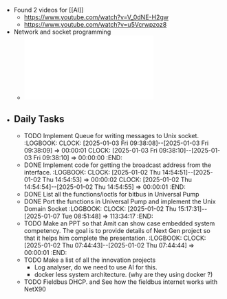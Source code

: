 - Found 2 videos for [[AI]]
	- https://www.youtube.com/watch?v=V_0dNE-H2gw
	- https://www.youtube.com/watch?v=u5Vcrwpzoz8
- Network and socket programming
	- ![bgnet_usl_c_1.pdf](../assets/bgnet_usl_c_1_1735831977593_0.pdf)
- ## Daily Tasks
	- TODO Implement Queue for writing messages to Unix socket.
	  :LOGBOOK:
	  CLOCK: [2025-01-03 Fri 09:38:08]--[2025-01-03 Fri 09:38:09] =>  00:00:01
	  CLOCK: [2025-01-03 Fri 09:38:10]--[2025-01-03 Fri 09:38:10] =>  00:00:00
	  :END:
	- DONE Implement code for getting the broadcast address from the interface.
	  :LOGBOOK:
	  CLOCK: [2025-01-02 Thu 14:54:51]--[2025-01-02 Thu 14:54:53] =>  00:00:02
	  CLOCK: [2025-01-02 Thu 14:54:54]--[2025-01-02 Thu 14:54:55] =>  00:00:01
	  :END:
	- DONE List all the functions/ioctls for bitbus in Universal Pump
	- DONE Port the functions in Universal Pump and implement the Unix Domain Socket
	  :LOGBOOK:
	  CLOCK: [2025-01-02 Thu 15:17:31]--[2025-01-07 Tue 08:51:48] =>  113:34:17
	  :END:
	- TODO Make an PPT so that Amit can show case embedded system competency. The goal is to provide details of Next Gen project so that it helps him complete the presentation.
	  :LOGBOOK:
	  CLOCK: [2025-01-02 Thu 07:44:43]--[2025-01-02 Thu 07:44:44] =>  00:00:01
	  :END:
	- TODO Make a list of all the innovation projects
		- Log analyser, do we need to use AI for this.
		- docker less system architecture. (why are they using docker ?)
	- TODO Fieldbus DHCP. and See how the fieldbus internet works with NetX90